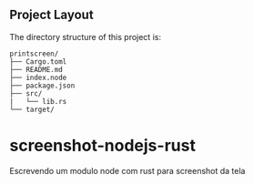 ## Project Layout

The directory structure of this project is:

```
printscreen/
├── Cargo.toml
├── README.md
├── index.node
├── package.json
├── src/
|   └── lib.rs
└── target/
```
# screenshot-nodejs-rust

Escrevendo um modulo node com rust para screenshot da tela